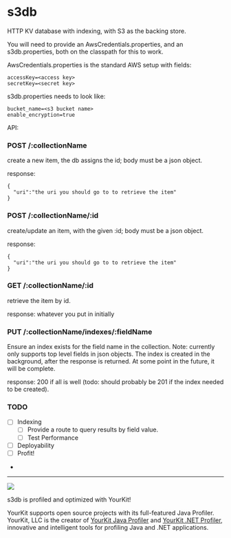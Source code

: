 s3db
====

HTTP KV database with indexing, with S3 as the backing store.

You will need to provide an AwsCredentials.properties, and an s3db.properties, both on the classpath for this to work.

AwsCredentials.properties is the standard AWS setup with fields:
```
accessKey=<access key>
secretKey=<secret key>
```

s3db.properties needs to look like:

```
bucket_name=<s3 bucket name>
enable_encryption=true
```

API:

### POST /:collectionName

create a new item, the db assigns the id; body must be a json object.

response:
```
{
  "uri":"the uri you should go to to retrieve the item"
}
```

### POST /:collectionName/:id

create/update an item, with the given :id; body must be a json object.

response:
```
{
  "uri":"the uri you should go to to retrieve the item"
}
```

### GET /:collectionName/:id

retrieve the item by id.

response:
whatever you put in initially


### PUT /:collectionName/indexes/:fieldName

Ensure an index exists for the field name in the collection. Note: currently only supports top level fields in json objects.
The index is created in the background, after the response is returned. At some point in the future, it will be complete.

response:
200 if all is well (todo: should probably be 201 if the index needed to be created).


### TODO
- [ ] Indexing
  - [ ] Provide a route to query results by field value.
  - [ ] Test Performance
- [ ] Deployability
- [ ] Profit!
- 


---
<img src="http://www.yourkit.com/images/yklogo.png"/>

s3db is profiled and optimized with YourKit!  

YourKit supports open source projects with its full-featured Java Profiler.
YourKit, LLC is the creator of <a href="http://www.yourkit.com/java/profiler/index.jsp">YourKit Java Profiler</a>
and <a href="http://www.yourkit.com/.net/profiler/index.jsp">YourKit .NET Profiler</a>,
innovative and intelligent tools for profiling Java and .NET applications.

